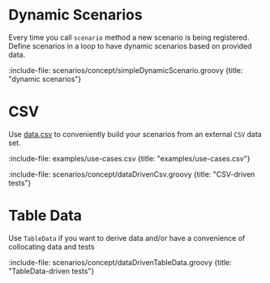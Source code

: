 # Dynamic Scenarios

Every time you call `scenario` method a new scenario is being registered. 
Define scenarios in a loop to have dynamic scenarios based on provided data.   

:include-file: scenarios/concept/simpleDynamicScenario.groovy {title: "dynamic scenarios"}

# CSV 

Use [data.csv](utilities/data#csv) to conveniently build your scenarios from an external `CSV` data set.

:include-file: examples/use-cases.csv {title: "examples/use-cases.csv"}
 
:include-file: scenarios/concept/dataDrivenCsv.groovy {title: "CSV-driven tests"} 

# Table Data

Use `TableData` if you want to derive data and/or have a convenience of collocating data and tests 

:include-file: scenarios/concept/dataDrivenTableData.groovy {title: "TableData-driven tests"}
